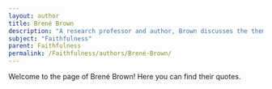 ```yaml
---
layout: author
title: Brené Brown
description: "A research professor and author, Brown discusses the themes of trust and faithfulness in relationships, emphasizing vulnerability and authenticity."
subject: "Faithfulness"
parent: Faithfulness
permalink: /Faithfulness/authors/Brené-Brown/
---
```


Welcome to the page of Brené Brown! Here you can find their quotes.
